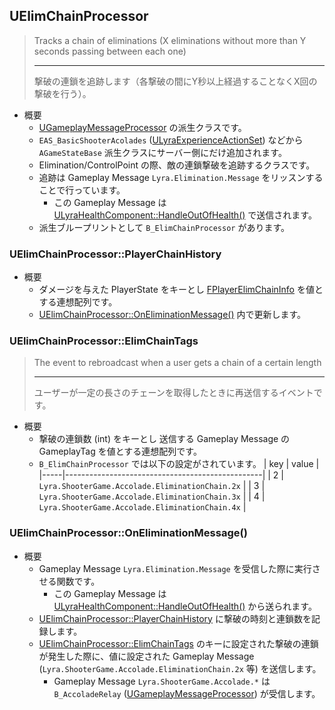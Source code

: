## UElimChainProcessor

> Tracks a chain of eliminations (X eliminations without more than Y seconds passing between each one)  
> 
> ----
> 撃破の連鎖を追跡します（各撃破の間にY秒以上経過することなくX回の撃破を行う）。  

* 概要
	* [UGameplayMessageProcessor] の派生クラスです。
	* `EAS_BasicShooterAcolades` ([ULyraExperienceActionSet]) などから `AGameStateBase` 派生クラスにサーバー側にだけ追加されます。
	* Elimination/ControlPoint の際、敵の連鎖撃破を追跡するクラスです。
	* 追跡は Gameplay Message `Lyra.Elimination.Message` をリッスンすることで行っています。
		* この Gameplay Message は [ULyraHealthComponent::HandleOutOfHealth()] で送信されます。
	* 派生ブループリントとして `B_ElimChainProcessor` があります。

### UElimChainProcessor::PlayerChainHistory

* 概要
	* ダメージを与えた PlayerState をキーとし [FPlayerElimChainInfo] を値とする連想配列です。
	* [UElimChainProcessor::OnEliminationMessage()] 内で更新します。

### UElimChainProcessor::ElimChainTags

> The event to rebroadcast when a user gets a chain of a certain length  
> 
> ----
> ユーザーが一定の長さのチェーンを取得したときに再送信するイベントです。  

* 概要
	* 撃破の連鎖数 (int) をキーとし 送信する Gameplay Message の GameplayTag を値とする連想配列です。
	* `B_ElimChainProcessor` では以下の設定がされています。
		| key | value                                           |
		|-----|-------------------------------------------------|
		| 2   | `Lyra.ShooterGame.Accolade.EliminationChain.2x` |
		| 3   | `Lyra.ShooterGame.Accolade.EliminationChain.3x` |
		| 4   | `Lyra.ShooterGame.Accolade.EliminationChain.4x` |

### UElimChainProcessor::OnEliminationMessage()

* 概要
	* Gameplay Message `Lyra.Elimination.Message` を受信した際に実行させる関数です。
		* この Gameplay Message は [ULyraHealthComponent::HandleOutOfHealth()] から送られます。
	* [UElimChainProcessor::PlayerChainHistory] に撃破の時刻と連鎖数を記録します。
	* [UElimChainProcessor::ElimChainTags] のキーに設定された撃破の連鎖が発生した際に、値に設定された Gameplay Message (`Lyra.ShooterGame.Accolade.EliminationChain.2x` 等) を送信します。
		* Gameplay Message `Lyra.ShooterGame.Accolade.*` は `B_AccoladeRelay` ([UGameplayMessageProcessor]) が受信します。



<!--- ページ内のリンク --->

<!--- 自前の画像へのリンク --->

<!--- generated --->
[ULyraExperienceActionSet]: ../../Lyra/Experience/ULyraExperienceActionSet.md#ulyraexperienceactionset
[ULyraHealthComponent::HandleOutOfHealth()]: ../../Lyra/GameplayAbility/ULyraHealthComponent.md#ulyrahealthcomponenthandleoutofhealth
[FPlayerElimChainInfo]: ../../Lyra/GameplayMessageProcessor/FPlayerElimChainInfo.md#fplayerelimchaininfo
[UElimChainProcessor::PlayerChainHistory]: ../../Lyra/GameplayMessageProcessor/UElimChainProcessor.md#uelimchainprocessorplayerchainhistory
[UElimChainProcessor::ElimChainTags]: ../../Lyra/GameplayMessageProcessor/UElimChainProcessor.md#uelimchainprocessorelimchaintags
[UElimChainProcessor::OnEliminationMessage()]: ../../Lyra/GameplayMessageProcessor/UElimChainProcessor.md#uelimchainprocessoroneliminationmessage
[UGameplayMessageProcessor]: ../../Lyra/GameplayMessageProcessor/UGameplayMessageProcessor.md#ugameplaymessageprocessor
